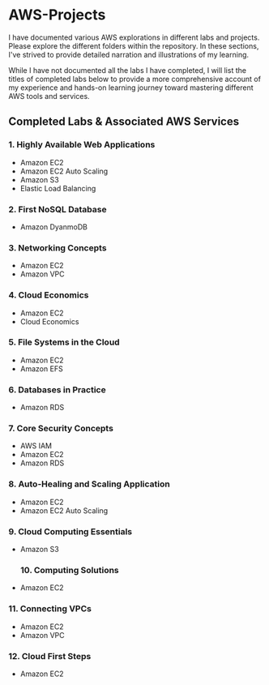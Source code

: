 # AWS-Projects
I have documented various AWS explorations in different labs and projects. Please explore the different folders within the repository. In these sections, I've strived to provide detailed narration and illustrations of my learning.

While I have not documented all the labs I have completed, I will list the titles of completed labs below to provide a more comprehensive account of my experience and hands-on learning journey toward mastering different AWS tools and services.

## Completed Labs & Associated AWS Services

### 1. Highly Available Web Applications
- Amazon EC2
- Amazon EC2 Auto Scaling
- Amazon S3
- Elastic Load Balancing

### 2. First NoSQL Database
- Amazon DyanmoDB

### 3. Networking Concepts 
- Amazon EC2
- Amazon VPC

### 4. Cloud Economics
- Amazon EC2
- Cloud Economics

### 5. File Systems in the Cloud
- Amazon EC2
- Amazon EFS

### 6. Databases in Practice
- Amazon RDS

### 7. Core Security Concepts
- AWS IAM
- Amazon EC2
- Amazon RDS

### 8. Auto-Healing and Scaling Application
 - Amazon EC2
 - Amazon EC2 Auto Scaling
 
### 9. Cloud Computing Essentials
- Amazon S3

  ### 10. Computing Solutions
- Amazon EC2

### 11. Connecting VPCs
- Amazon EC2
- Amazon VPC

### 12. Cloud First Steps
- Amazon EC2

<!---
AWS Solutions Architect chunk next, then almost caught up!
-->
